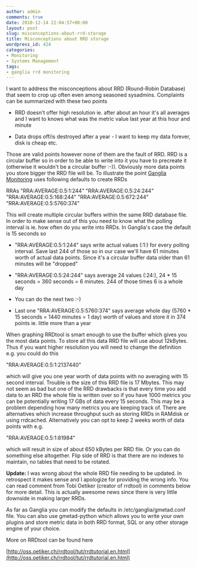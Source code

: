 ```yaml
---
author: admin
comments: true
date: 2010-12-14 22:04:57+00:00
layout: post
slug: misconceptions-about-rrd-storage
title: Misconceptions about RRD storage
wordpress_id: 424
categories:
- Monitoring
- Systems Management
tags:
- ganglia rrd monitoring
---
```


I want to address the misconceptions about RRD (Round-Robin Database) that seem to crop up often even among seasoned sysadmins. Complaints can be summarized with these two points



	
  * RRD doesn't offer high resolution ie. after about an hour it's all averages and I want to knows what was the metric value last year at this hour and minute

	
  * Data drops off/is destroyed after a year - I want to keep my data forever, disk is cheap etc.


Those are valid points however none of them are the fault of RRD. RRD is a circular buffer so in order to be able to write into it you have to precreate it (otherwise it wouldn't be a circular buffer :-)). Obviously more data points you store bigger the RRD file will be. To illustrate the point [Ganglia Monitoring](http://ganglia.info/) uses following defaults to create RRDs

RRAs "RRA:AVERAGE:0.5:1:244" "RRA:AVERAGE:0.5:24:244" "RRA:AVERAGE:0.5:168:244" "RRA:AVERAGE:0.5:672:244" "RRA:AVERAGE:0.5:5760:374"

This will create multiple circular buffers within the same RRD database file. In order to make sense out of this you need to know what the polling interval is ie. how often do you write into RRDs. In Ganglia's case the default is 15 seconds so



	
  * "RRA:AVERAGE:0.5:1:244" says write actual values (:1:) for every polling interval. Save last 244 of those so in our case we'll have 61 minutes worth of actual data points. Since it's a circular buffer data older than 61 minutes will be "dropped"

	
  * "RRA:AVERAGE:0.5:24:244" says average 24 values (:24:), 24 * 15 seconds = 360 seconds = 6 minutes. 244 of those times 6 is a whole day

	
  * You can do the next two :-)

	
  * Last one "RRA:AVERAGE:0.5:5760:374" says average whole day (5760 * 15 seconds = 1440 minutes = 1 day) worth of values and store it in 374 points ie. little more than a year


When graphing RRDtool is smart enough to use the buffer which gives you the most data points. To store all this data RRD file will use about 12kBytes. Thus if you want higher resolution you will need to change the definition e.g. you could do this

"RRA:AVERAGE:0.5:1:2137440"

which will give you one year worth of data points with no averaging with 15 second interval. Trouble is the size of this RRD file is 17 Mbytes. This may not seem as bad but one of the RRD drawbacks is that every time you add data to an RRD the whole file is written over so if you have 1000 metrics you can be potentially writing 17 GBs of data every 15 seconds. This may be a problem depending how many metrics you are keeping track of. There are alternatives which increase throughput such as storing RRDs in RAMdisk or using rrdcached. Alternatively you can opt to keep 2 weeks worth of data points with e.g.

"RRA:AVERAGE:0.5:1:81984"

which will result in size of about 650 kBytes per RRD file. Or you can do something else altogether. Flip side of RRD is that there are no indexes to maintain, no tables that need to be rotated.

**Update:** I was wrong about the whole RRD file needing to be updated. In retrospect it makes sense and I apologize for providing the wrong info. You can read comment from Tobi Oetiker (creator of rrdtool) in comments below for more detail. This is actually awesome news since there is very little downside in making larger RRDs.

As far as Ganglia you can modify the defaults in /etc/ganglia/gmetad.conf file. You can also use gmetad-python which allows you to write your own plugins and store metric data in both RRD format, SQL or any other storage engine of your choice.

More on RRDtool can be found here

[http://oss.oetiker.ch/rrdtool/tut/rrdtutorial.en.html](http://oss.oetiker.ch/rrdtool/tut/rrdtutorial.en.html)
